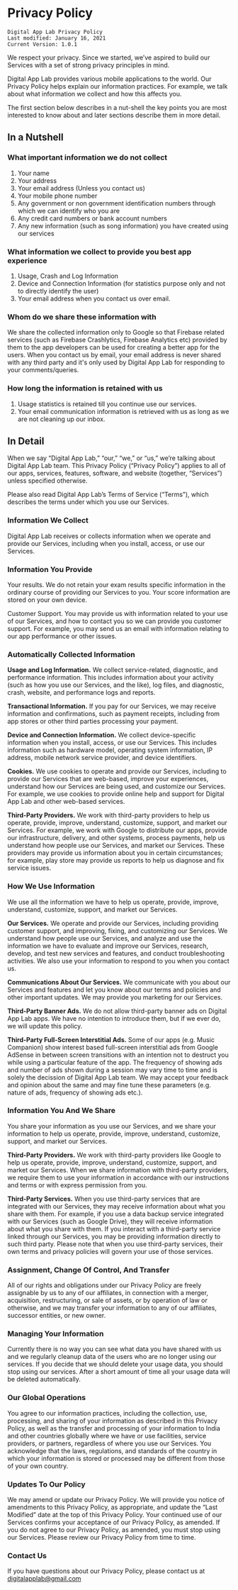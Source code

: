 # Privacy Policy
```
Digital App Lab Privacy Policy
Last modified: January 16, 2021
Current Version: 1.0.1
```
We respect your privacy. Since we started, we’ve aspired to build our Services with a set of strong privacy principles in mind.

Digital App Lab provides various mobile applications to the world. Our Privacy Policy helps explain our information practices. For example, we talk about what information we collect and how this affects you.

The first section below describes in a nut-shell the key points you are most interested to know about and later sections describe them in more detail.


## In a Nutshell
### What important information we do not collect
1. Your name
2. Your address
3. Your email address (Unless you contact us)
3. Your mobile phone number
4. Any government or non government identification numbers through which we can identify who you are
5. Any credit card numbers or bank account numbers
6. Any new information (such as song information) you have created using our services

### What information we collect to provide you best app experience
1. Usage, Crash and Log Information
2. Device and Connection Information (for statistics purpose only and not to directly identify the user)
3. Your email address when you contact us over email.

### Whom do we share these information with
We share the collected information only to Google so that Firebase related services (such as Firebase Crashlytics, Firebase Analytics etc) provided by them to the app developers can be used for creating a better app for the users. When you contact us by email, your email address is never shared with any third party and it's only used by Digital App Lab for responding to your comments/queries.

### How long the information is retained with us
1. Usage statistics is retained till you continue use our services.
2. Your email communication information is retrieved with us as long as we are not cleaning up our inbox.


## In Detail
When we say “Digital App Lab,” “our,” “we,” or “us,” we’re talking about Digital App Lab team. This Privacy Policy (“Privacy Policy”) applies to all of our apps, services, features, software, and website (together, “Services”) unless specified otherwise.

Please also read Digital App Lab’s Terms of Service (“Terms”), which describes the terms under which you use our Services.

### Information We Collect
Digital App Lab receives or collects information when we operate and provide our Services, including when you install, access, or use our Services.

### Information You Provide
Your results. We do not retain your exam results specific information in the ordinary course of providing our Services to you. Your score information are stored on your own device.

Customer Support. You may provide us with information related to your use of our Services, and how to contact you so we can provide you customer support. For example, you may send us an email with information relating to our app performance or other issues.

### Automatically Collected Information
**Usage and Log Information.** We collect service-related, diagnostic, and performance information. This includes information about your activity (such as how you use our Services, and the like), log files, and diagnostic, crash, website, and performance logs and reports.

**Transactional Information.** If you pay for our Services, we may receive information and confirmations, such as payment receipts, including from app stores or other third parties processing your payment.

**Device and Connection Information.** We collect device-specific information when you install, access, or use our Services. This includes information such as hardware model, operating system information, IP address, mobile network service provider, and device identifiers.

**Cookies.** We use cookies to operate and provide our Services, including to provide our Services that are web-based, improve your experiences, understand how our Services are being used, and customize our Services. For example, we use cookies to provide online help and support for Digital App Lab and other web-based services.

**Third-Party Providers.** We work with third-party providers to help us operate, provide, improve, understand, customize, support, and market our Services. For example, we work with Google to distribute our apps, provide our infrastructure, delivery, and other systems, process payments, help us understand how people use our Services, and market our Services. These providers may provide us information about you in certain circumstances; for example, play store may provide us reports to help us diagnose and fix service issues.

### How We Use Information
We use all the information we have to help us operate, provide, improve, understand, customize, support, and market our Services.

**Our Services.** We operate and provide our Services, including providing customer support, and improving, fixing, and customizing our Services. We understand how people use our Services, and analyze and use the information we have to evaluate and improve our Services, research, develop, and test new services and features, and conduct troubleshooting activities. We also use your information to respond to you when you contact us.

**Communications About Our Services.** We communicate with you about our Services and features and let you know about our terms and policies and other important updates. We may provide you marketing for our Services.

**Third-Party Banner Ads.** We do not allow third-party banner ads on Digital App Lab apps. We have no intention to introduce them, but if we ever do, we will update this policy.

**Third-Party Full-Screen Interstitial Ads.** Some of our apps (e.g. Music Companion) show interest based full-screen interstitial ads from Google AdSense in between screen transitions with an intention not to destruct you while using a particular feature of the app. The frequency of showing ads and number of ads shown during a session may vary time to time and is solely the decission of Digital App Lab team. We may accept your feedback and opinion about the same and may fine tune these parameters (e.g. nature of ads, frequency of showing ads etc.).

### Information You And We Share
You share your information as you use our Services, and we share your information to help us operate, provide, improve, understand, customize, support, and market our Services.

**Third-Party Providers.** We work with third-party providers like Google to help us operate, provide, improve, understand, customize, support, and market our Services. When we share information with third-party providers, we require them to use your information in accordance with our instructions and terms or with express permission from you. 

**Third-Party Services.** When you use third-party services that are integrated with our Services, they may receive information about what you share with them. For example, if you use a data backup service integrated with our Services (such as Google Drive), they will receive information about what you share with them. If you interact with a third-party service linked through our Services, you may be providing information directly to such third party. Please note that when you use third-party services, their own terms and privacy policies will govern your use of those services.

### Assignment, Change Of Control, And Transfer
All of our rights and obligations under our Privacy Policy are freely assignable by us to any of our affiliates, in connection with a merger, acquisition, restructuring, or sale of assets, or by operation of law or otherwise, and we may transfer your information to any of our affiliates, successor entities, or new owner.

### Managing Your Information
Currently there is no way you can see what data you have shared with us and we regularly cleanup data of the users who are no longer using our services. If you decide that we should delete your usage data, you should stop using our services. After a short amount of time all your usage data will be deleted automatically.

### Our Global Operations
You agree to our information practices, including the collection, use, processing, and sharing of your information as described in this Privacy Policy, as well as the transfer and processing of your information to India and other countries globally where we have or use facilities, service providers, or partners, regardless of where you use our Services. You acknowledge that the laws, regulations, and standards of the country in which your information is stored or processed may be different from those of your own country.

### Updates To Our Policy
We may amend or update our Privacy Policy. We will provide you notice of amendments to this Privacy Policy, as appropriate, and update the “Last Modified” date at the top of this Privacy Policy. Your continued use of our Services confirms your acceptance of our Privacy Policy, as amended. If you do not agree to our Privacy Policy, as amended, you must stop using our Services. Please review our Privacy Policy from time to time.

### Contact Us
If you have questions about our Privacy Policy, please contact us at [digitalapplab@gmail.com](mailto:digitalapplab@gmail.com)
